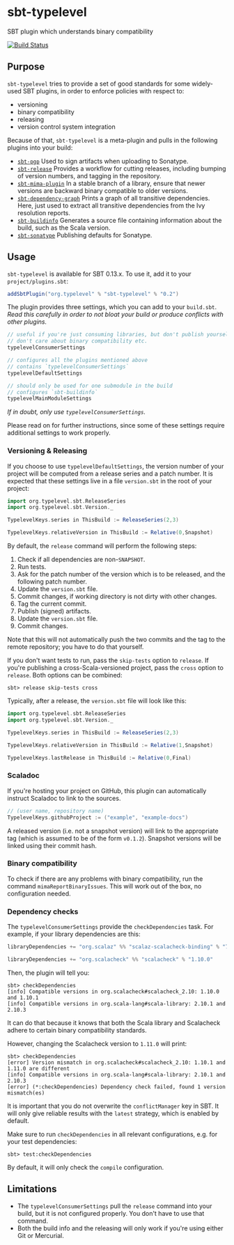 sbt-typelevel
=============

SBT plugin which understands binary compatibility

[![Build Status](https://secure.travis-ci.org/typelevel/sbt-typelevel.png?branch=master)](http://travis-ci.org/typelevel/sbt-typelevel)


Purpose
-------

`sbt-typelevel` tries to provide a set of good standards for some widely-used SBT plugins, in order to enforce policies with respect to:
* versioning
* binary compatibility
* releasing
* version control system integration

Because of that, `sbt-typelevel` is a meta-plugin and pulls in the following plugins into your build:
* [`sbt-pgp`](https://github.com/sbt/sbt-pgp)
  Used to sign artifacts when uploading to Sonatype.
* [`sbt-release`](https://github.com/sbt/sbt-release/)
  Provides a workflow for cutting releases, including bumping of version numbers, and tagging in the repository.
* [`sbt-mima-plugin`](https://github.com/typesafehub/migration-manager)
  In a stable branch of a library, ensure that newer versions are backward binary compatible to older versions.
* [`sbt-dependency-graph`](https://github.com/jrudolph/sbt-dependency-graph)
  Prints a graph of all transitive dependencies. Here, just used to extract all transitive dependencies from the Ivy resolution reports.
* [`sbt-buildinfo`](https://github.com/sbt/sbt-buildinfo)
  Generates a source file containing information about the build, such as the Scala version.
* [`sbt-sonatype`](https://github.com/xerial/sbt-sonatype)
  Publishing defaults for Sonatype.


Usage
-----

`sbt-typelevel` is available for SBT 0.13.x. To use it, add it to your `project/plugins.sbt`:

```scala
addSbtPlugin("org.typelevel" % "sbt-typelevel" % "0.2")
```


The plugin provides three settings, which you can add to your `build.sbt`. *Read this carefully in order to not bloat your build or produce conflicts with other plugins.*

```scala
// useful if you're just consuming libraries, but don't publish yourself,
// don't care about binary compatibility etc.
typelevelConsumerSettings

// configures all the plugins mentioned above
// contains `typelevelConsumerSettings`
typelevelDefaultSettings

// should only be used for one submodule in the build
// configures `sbt-buildinfo`
typelevelMainModuleSettings
```

*If in doubt, only use `typelevelConsumerSettings`.*

Please read on for further instructions, since some of these settings require additional settings to work properly.

### Versioning & Releasing

If you choose to use `typelevelDefaultSettings`, the version number of your project will be computed from a release series and a patch number. It is expected that these settings live in a file `version.sbt` in the root of your project:

```scala
import org.typelevel.sbt.ReleaseSeries
import org.typelevel.sbt.Version._

TypelevelKeys.series in ThisBuild := ReleaseSeries(2,3)

TypelevelKeys.relativeVersion in ThisBuild := Relative(0,Snapshot)
```

By default, the `release` command will perform the following steps:

1. Check if all dependencies are non-`SNAPSHOT`.
2. Run tests.
3. Ask for the patch number of the version which is to be released, and the following patch number.
4. Update the `version.sbt` file.
5. Commit changes, if working directory is not dirty with other changes.
6. Tag the current commit.
7. Publish (signed) artifacts.
8. Update the `version.sbt` file.
9. Commit changes.

Note that this will not automatically push the two commits and the tag to the remote repository; you have to do that yourself.

If you don't want tests to run, pass the `skip-tests` option to `release`. If you're publishing a cross-Scala-versioned project, pass the `cross` option to `release`. Both options can be combined:

```
sbt> release skip-tests cross
```

Typically, after a release, the `version.sbt` file will look like this:

```scala
import org.typelevel.sbt.ReleaseSeries
import org.typelevel.sbt.Version._

TypelevelKeys.series in ThisBuild := ReleaseSeries(2,3)

TypelevelKeys.relativeVersion in ThisBuild := Relative(1,Snapshot)

TypelevelKeys.lastRelease in ThisBuild := Relative(0,Final)
```

### Scaladoc

If you're hosting your project on GitHub, this plugin can automatically instruct Scaladoc to link to the sources.

```scala
// (user name, repository name)
TypelevelKeys.githubProject := ("example", "example-docs")
```

A released version (i.e. not a snapshot version) will link to the appropriate tag (which is assumed to be of the form `v0.1.2`).
Snapshot versions will be linked using their commit hash.

### Binary compatibility

To check if there are any problems with binary compatibility, run the command `mimaReportBinaryIssues`. This will work out of the box, no configuration needed.

### Dependency checks

The `typelevelConsumerSettings` provide the `checkDependencies` task. For example, if your library dependencies are this:

```scala
libraryDependencies += "org.scalaz" %% "scalaz-scalacheck-binding" % "7.0.5"

libraryDependencies += "org.scalacheck" %% "scalacheck" % "1.10.0"
```

Then, the plugin will tell you:

```
sbt> checkDependencies
[info] Compatible versions in org.scalacheck#scalacheck_2.10: 1.10.0 and 1.10.1
[info] Compatible versions in org.scala-lang#scala-library: 2.10.1 and 2.10.3
```

It can do that because it knows that both the Scala library and Scalacheck adhere to certain binary compatibility standards.

However, changing the Scalacheck version to `1.11.0` will print:

```
sbt> checkDependencies
[error] Version mismatch in org.scalacheck#scalacheck_2.10: 1.10.1 and 1.11.0 are different
[info] Compatible versions in org.scala-lang#scala-library: 2.10.1 and 2.10.3
[error] (*:checkDependencies) Dependency check failed, found 1 version mismatch(es)
```

It is important that you do not overwrite the `conflictManager` key in SBT. It will only give reliable results with the `latest` strategy, which is enabled by default.

Make sure to run `checkDependencies` in all relevant configurations, e.g. for your test dependencies:

```
sbt> test:checkDependencies
```

By default, it will only check the `compile` configuration.


Limitations
-----------

* The `typelevelConsumerSettings` pull the `release` command into your build, but it is not configured properly. You don't have to use that command.
* Both the build info and the releasing will only work if you're using either Git or Mercurial.

